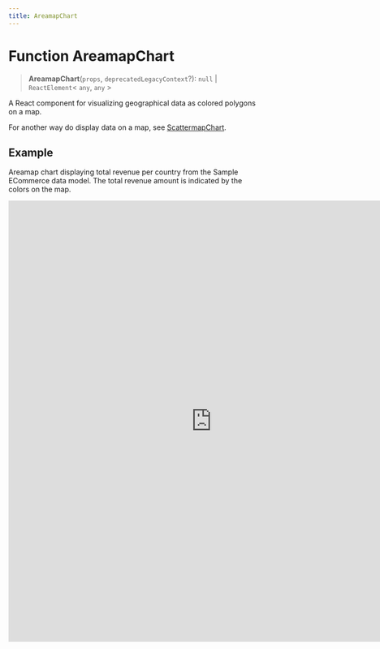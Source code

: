 ```yaml
---
title: AreamapChart
---
```


# Function AreamapChart <Badge type="beta" text="Beta" />

> **AreamapChart**(`props`, `deprecatedLegacyContext`?): `null` \| `ReactElement`\< `any`, `any` \>

A React component for visualizing geographical data as colored polygons on a map.

For another way do display data on a map, see [ScattermapChart](function.ScattermapChart.md).

## Example

Areamap chart displaying total revenue per country from the Sample ECommerce data model. The total revenue amount is indicated by the colors on the map.

<iframe
 src='https://csdk-playground.sisense.com/?example=charts%2Fmap-area&mode=docs'
 width=800
 height=870
 style='border:none;'
/>

## Parameters

| Parameter | Type | Description |
| :------ | :------ | :------ |
| `props` | [`AreamapChartProps`](../interfaces/interface.AreamapChartProps.md) | Areamap chart properties |
| `deprecatedLegacyContext`? | `any` | ::: warning Deprecated<br /><br />:::<br /><br />**See**<br /><br />[React Docs](https://legacy.reactjs.org/docs/legacy-context.html#referencing-context-in-lifecycle-methods) |

## Returns

`null` \| `ReactElement`\< `any`, `any` \>

Areamap Chart component
